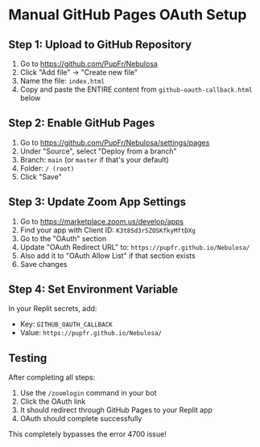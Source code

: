 # Manual GitHub Pages OAuth Setup

## Step 1: Upload to GitHub Repository

1. Go to https://github.com/PupFr/Nebulosa
2. Click "Add file" → "Create new file"
3. Name the file: `index.html`
4. Copy and paste the ENTIRE content from `github-oauth-callback.html` below

## Step 2: Enable GitHub Pages

1. Go to https://github.com/PupFr/Nebulosa/settings/pages
2. Under "Source", select "Deploy from a branch"
3. Branch: `main` (or `master` if that's your default)
4. Folder: `/ (root)`
5. Click "Save"

## Step 3: Update Zoom App Settings

1. Go to https://marketplace.zoom.us/develop/apps
2. Find your app with Client ID: `K3t8Sd3rSZOSKfkyMftDXg`
3. Go to the "OAuth" section
4. Update "OAuth Redirect URL" to: `https://pupfr.github.io/Nebulosa/`
5. Also add it to "OAuth Allow List" if that section exists
6. Save changes

## Step 4: Set Environment Variable

In your Replit secrets, add:
- Key: `GITHUB_OAUTH_CALLBACK`
- Value: `https://pupfr.github.io/Nebulosa/`

## Testing

After completing all steps:
1. Use the `/zoomlogin` command in your bot
2. Click the OAuth link
3. It should redirect through GitHub Pages to your Replit app
4. OAuth should complete successfully

This completely bypasses the error 4700 issue!